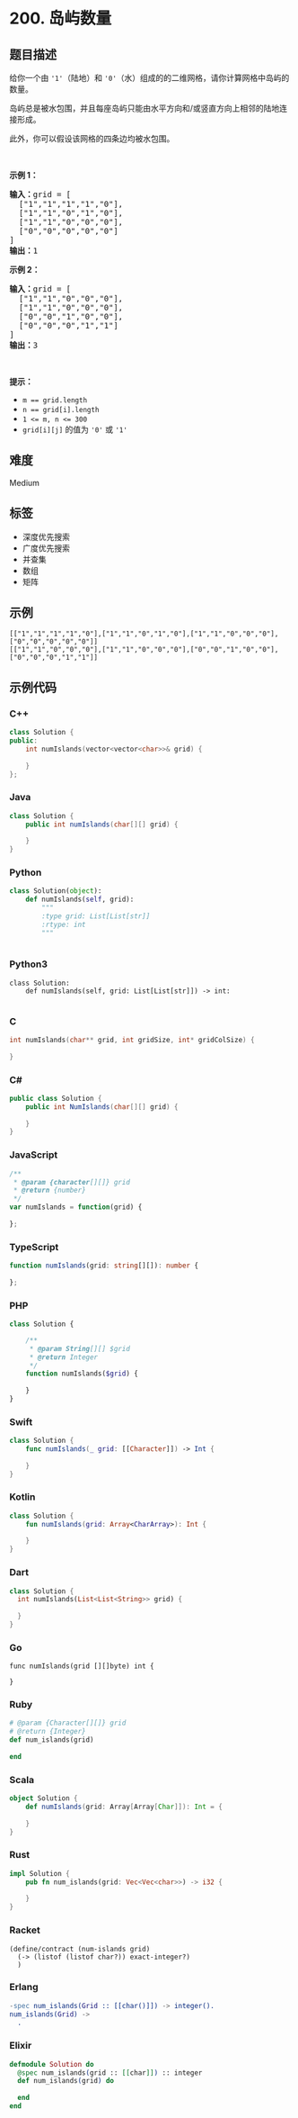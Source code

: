 # 200. 岛屿数量

## 题目描述

<p>给你一个由 <code>'1'</code>（陆地）和 <code>'0'</code>（水）组成的的二维网格，请你计算网格中岛屿的数量。</p>

<p>岛屿总是被水包围，并且每座岛屿只能由水平方向和/或竖直方向上相邻的陆地连接形成。</p>

<p>此外，你可以假设该网格的四条边均被水包围。</p>

<p> </p>

<p><strong>示例 1：</strong></p>

<pre>
<strong>输入：</strong>grid = [
  ["1","1","1","1","0"],
  ["1","1","0","1","0"],
  ["1","1","0","0","0"],
  ["0","0","0","0","0"]
]
<strong>输出：</strong>1
</pre>

<p><strong>示例 2：</strong></p>

<pre>
<strong>输入：</strong>grid = [
  ["1","1","0","0","0"],
  ["1","1","0","0","0"],
  ["0","0","1","0","0"],
  ["0","0","0","1","1"]
]
<strong>输出：</strong>3
</pre>

<p> </p>

<p><strong>提示：</strong></p>

<ul>
	<li><code>m == grid.length</code></li>
	<li><code>n == grid[i].length</code></li>
	<li><code>1 <= m, n <= 300</code></li>
	<li><code>grid[i][j]</code> 的值为 <code>'0'</code> 或 <code>'1'</code></li>
</ul>


## 难度

Medium

## 标签

- 深度优先搜索
- 广度优先搜索
- 并查集
- 数组
- 矩阵

## 示例

```
[["1","1","1","1","0"],["1","1","0","1","0"],["1","1","0","0","0"],["0","0","0","0","0"]]
[["1","1","0","0","0"],["1","1","0","0","0"],["0","0","1","0","0"],["0","0","0","1","1"]]
```

## 示例代码

### C++

```cpp
class Solution {
public:
    int numIslands(vector<vector<char>>& grid) {
        
    }
};
```

### Java

```java
class Solution {
    public int numIslands(char[][] grid) {
        
    }
}
```

### Python

```python
class Solution(object):
    def numIslands(self, grid):
        """
        :type grid: List[List[str]]
        :rtype: int
        """
        
```

### Python3

```python3
class Solution:
    def numIslands(self, grid: List[List[str]]) -> int:
        
```

### C

```c
int numIslands(char** grid, int gridSize, int* gridColSize) {
    
}
```

### C#

```csharp
public class Solution {
    public int NumIslands(char[][] grid) {
        
    }
}
```

### JavaScript

```javascript
/**
 * @param {character[][]} grid
 * @return {number}
 */
var numIslands = function(grid) {
    
};
```

### TypeScript

```typescript
function numIslands(grid: string[][]): number {
    
};
```

### PHP

```php
class Solution {

    /**
     * @param String[][] $grid
     * @return Integer
     */
    function numIslands($grid) {
        
    }
}
```

### Swift

```swift
class Solution {
    func numIslands(_ grid: [[Character]]) -> Int {
        
    }
}
```

### Kotlin

```kotlin
class Solution {
    fun numIslands(grid: Array<CharArray>): Int {
        
    }
}
```

### Dart

```dart
class Solution {
  int numIslands(List<List<String>> grid) {
    
  }
}
```

### Go

```golang
func numIslands(grid [][]byte) int {
    
}
```

### Ruby

```ruby
# @param {Character[][]} grid
# @return {Integer}
def num_islands(grid)
    
end
```

### Scala

```scala
object Solution {
    def numIslands(grid: Array[Array[Char]]): Int = {
        
    }
}
```

### Rust

```rust
impl Solution {
    pub fn num_islands(grid: Vec<Vec<char>>) -> i32 {
        
    }
}
```

### Racket

```racket
(define/contract (num-islands grid)
  (-> (listof (listof char?)) exact-integer?)
  )
```

### Erlang

```erlang
-spec num_islands(Grid :: [[char()]]) -> integer().
num_islands(Grid) ->
  .
```

### Elixir

```elixir
defmodule Solution do
  @spec num_islands(grid :: [[char]]) :: integer
  def num_islands(grid) do
    
  end
end
```

